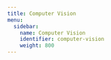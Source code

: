 ```yaml
---
title: Computer Vision
menu:
  sidebar:
    name: Computer Vision
    identifier: computer-vision
    weight: 800
---
```


